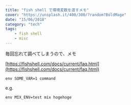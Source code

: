 ```yaml
---
title: "fish shell で環境変数を渡すメモ"
cover: "https://unsplash.it/400/300/?random?BoldMage"
date: "15/06/2018"
category: "tech"
tags:
    - fish shell
    - misc
---
```


毎回忘れて調べてしまうので、メモ

[https://fishshell.com/docs/current/faq.html](https://fishshell.com/docs/current/faq.html)

```fish
env SOME_VAR=1 command
```

e.g.

```fish
env MIX_ENV=test mix hogehoge
```
